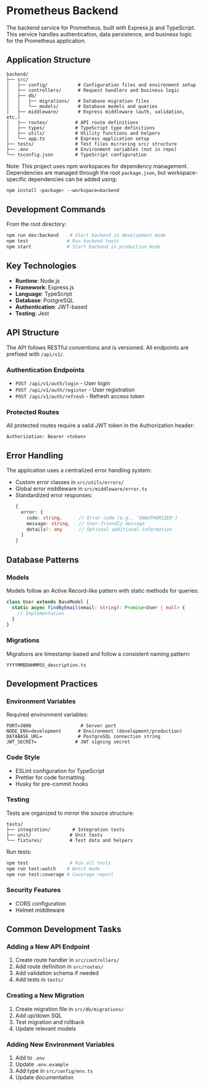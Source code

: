# Prometheus Backend

The backend service for Prometheus, built with Express.js and TypeScript. This service handles authentication, data persistence, and business logic for the Prometheus application.

## Application Structure

```
backend/
├── src/
│   ├── config/           # Configuration files and environment setup
│   ├── controllers/      # Request handlers and business logic
│   ├── db/
│   │   ├── migrations/   # Database migration files
│   │   └── models/       # Database models and queries
│   ├── middleware/       # Express middleware (auth, validation, etc.)
│   ├── routes/          # API route definitions
│   ├── types/           # TypeScript type definitions
│   ├── utils/           # Utility functions and helpers
│   └── app.ts           # Express application setup
├── tests/               # Test files mirroring src/ structure
├── .env                 # Environment variables (not in repo)
└── tsconfig.json        # TypeScript configuration
```

Note: This project uses npm workspaces for dependency management. Dependencies are managed through the root `package.json`, but workspace-specific dependencies can be added using:
```bash
npm install <package> --workspace=backend
```

## Development Commands

From the root directory:
```bash
npm run dev:backend    # Start backend in development mode
npm test              # Run backend tests
npm start             # Start backend in production mode
```

## Key Technologies

- **Runtime**: Node.js
- **Framework**: Express.js
- **Language**: TypeScript
- **Database**: PostgreSQL
- **Authentication**: JWT-based
- **Testing**: Jest

## API Structure

The API follows RESTful conventions and is versioned. All endpoints are prefixed with `/api/v1/`.

### Authentication Endpoints

- `POST /api/v1/auth/login` - User login
- `POST /api/v1/auth/register` - User registration
- `POST /api/v1/auth/refresh` - Refresh access token

### Protected Routes

All protected routes require a valid JWT token in the Authorization header:
```
Authorization: Bearer <token>
```

## Error Handling

The application uses a centralized error handling system:

- Custom error classes in `src/utils/errors/`
- Global error middleware in `src/middleware/error.ts`
- Standardized error responses:
  ```typescript
  {
    error: {
      code: string,      // Error code (e.g., 'UNAUTHORIZED')
      message: string,   // User-friendly message
      details?: any      // Optional additional information
    }
  }
  ```

## Database Patterns

### Models

Models follow an Active Record-like pattern with static methods for queries:

```typescript
class User extends BaseModel {
  static async findByEmail(email: string): Promise<User | null> {
    // Implementation
  }
}
```

### Migrations

Migrations are timestamp-based and follow a consistent naming pattern:
```
YYYYMMDDHHMMSS_description.ts
```

## Development Practices

### Environment Variables

Required environment variables:
```
PORT=3000                  # Server port
NODE_ENV=development      # Environment (development/production)
DATABASE_URL=             # PostgreSQL connection string
JWT_SECRET=              # JWT signing secret
```

### Code Style

- ESLint configuration for TypeScript
- Prettier for code formatting
- Husky for pre-commit hooks

### Testing

Tests are organized to mirror the source structure:

```
tests/
├── integration/        # Integration tests
├── unit/              # Unit tests
└── fixtures/          # Test data and helpers
```

Run tests:
```bash
npm test               # Run all tests
npm run test:watch    # Watch mode
npm run test:coverage # Coverage report
```

### Security Features

- CORS configuration
- Helmet middleware

## Common Development Tasks

### Adding a New API Endpoint

1. Create route handler in `src/controllers/`
2. Add route definition in `src/routes/`
3. Add validation schema if needed
4. Add tests in `tests/`

### Creating a New Migration

1. Create migration file in `src/db/migrations/`
2. Add up/down SQL
3. Test migration and rollback
4. Update relevant models

### Adding New Environment Variables

1. Add to `.env`
2. Update `.env.example`
3. Add type in `src/config/env.ts`
4. Update documentation 